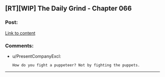 ## [RT][WIP] The Daily Grind - Chapter 066

### Post:

[Link to content](https://www.royalroad.com/fiction/chapter/331308)

### Comments:

- u/PresentCompanyExcl:
  ```
  How do you fight a puppeteer? Not by fighting the puppets.
  ```

---

